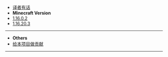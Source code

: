 * [译者有话](/README.md)
* **Minecraft Version**
* [1.16.0.2](/1.16.0.2/index.md)
* [1.16.20.3](/1.16.20.3/index.md)
---
* **Others**
* [给本项目做贡献](/CONTRIBUTE.md)
---